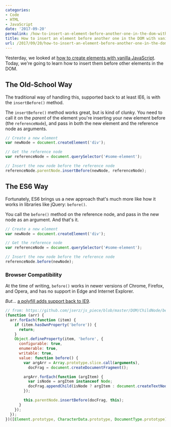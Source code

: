 ```yaml
---
categories:
- Code
- HTML
- JavaScript
date: '2017-09-20'
permalink: /how-to-insert-an-element-before-another-one-in-the-dom-with-vanilla-javascript/
title: How to insert an element before another one in the DOM with vanilla JavaScript
url: /2017/09/20/how-to-insert-an-element-before-another-one-in-the-dom-with-vanilla-javascript
---
```


Yesterday, we looked at [how to create elements with vanilla JavaScript](/creating-elements-with-vanilla-javascript/). Today, we're going to learn how to insert them before other elements in the DOM.

## The Old-School Way

The traditional way of handling this, supported back to at least IE6, is with the `insertBefore()` method.

The `insertBefore()` method works great, but is kind of clunky. You need to call it on the *parent* of the element you're inserting your new element before (the `referenceNode`), and pass in both the new element and the reference node as arguments.

```js
// Create a new element
var newNode = document.createElement('div');

// Get the reference node
var referenceNode = document.querySelector('#some-element');

// Insert the new node before the reference node
referenceNode.parentNode.insertBefore(newNode, referenceNode);
```

## The ES6 Way

Fortunately, ES6 brings us a new approach that's much more like how it works in libraries like jQuery: `before()`.

You call the `before()` method on the reference node, and pass in the new node as an argument. And that's it.

```js
// Create a new element
var newNode = document.createElement('div');

// Get the reference node
var referenceNode = document.querySelector('#some-element');

// Insert the new node before the reference node
referenceNode.before(newNode);
```

### Browser Compatibility

At the time of writing, `before()` works in newer versions of Chrome, Firefox, and Opera, and has no support in Edge and Internet Explorer.

*But*... [a polyfill adds support back to IE9](https://developer.mozilla.org/en-US/docs/Web/API/ChildNode/before#polyfill).

```js
// from: https://github.com/jserz/js_piece/blob/master/DOM/ChildNode/before()/before().md
(function (arr) {
  arr.forEach(function (item) {
    if (item.hasOwnProperty('before')) {
      return;
    }
    Object.defineProperty(item, 'before', {
      configurable: true,
      enumerable: true,
      writable: true,
      value: function before() {
        var argArr = Array.prototype.slice.call(arguments),
          docFrag = document.createDocumentFragment();

        argArr.forEach(function (argItem) {
          var isNode = argItem instanceof Node;
          docFrag.appendChild(isNode ? argItem : document.createTextNode(String(argItem)));
        });

        this.parentNode.insertBefore(docFrag, this);
      }
    });
  });
})([Element.prototype, CharacterData.prototype, DocumentType.prototype]);
```